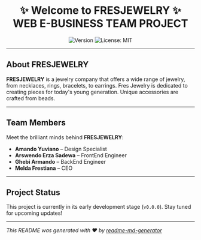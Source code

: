 <h1 align="center">✨ Welcome to FRESJEWELRY ✨<br>WEB E-BUSINESS TEAM PROJECT</h1>

<p align="center">
  <img alt="Version" src="https://img.shields.io/badge/version-0.0.0-blue.svg?cacheSeconds=2592000" />
  <img alt="License: MIT" src="https://img.shields.io/badge/License-MIT-yellow.svg" />
</p>

---

## About FRESJEWELRY

**FRESJEWELRY** is a jewelry company that offers a wide range of jewelry, from necklaces, rings, bracelets, to earrings. Fres Jewelry is dedicated to creating pieces for today's young generation. Unique accessories are crafted from beads.

---

## Team Members

Meet the brilliant minds behind **FRESJEWELRY**:

- **Amando Yuviano** – Design Specialist
- **Arswendo Erza Sadewa** – FrontEnd Engineer
- **Ghebi Armando** – BackEnd Engineer
- **Melda Frestiana** – CEO

---

## Project Status

This project is currently in its early development stage (`v0.0.0`). Stay tuned for upcoming updates!

---

_This README was generated with ❤️ by [readme-md-generator](https://github.com/kefranabg/readme-md-generator)_
